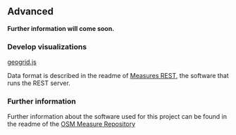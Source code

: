 ## Advanced

**Further information will come soon.**

### Develop visualizations

[geogrid.js](https://github.com/giscience/geogrid.js)

Data format is described in the readme of [Measures REST](https://github.com/giscience/measures-rest), the software that runs the REST server.

### Further information

Further information about the software used for this project can be found in the readme of the [OSM Measure Repository](https://github.com/giscience/osm-measure-repository)
